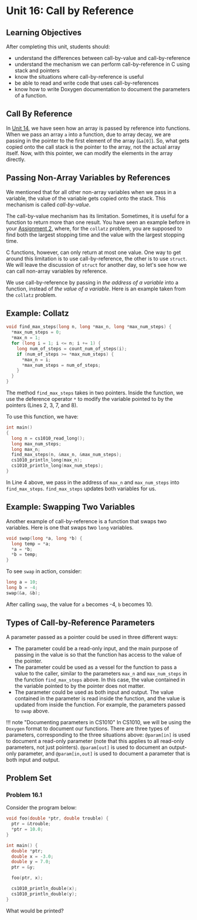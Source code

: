 # Unit 16: Call by Reference

## Learning Objectives

After completing this unit, students should:

- understand the differences between call-by-value and call-by-reference
- understand the mechanism we can perform call-by-reference in C using stack and pointers
- know the situations where call-by-reference is useful
- be able to read and write code that uses call-by-references
- know how to write Doxygen documentation to document the parameters of a function.

## Call By Reference

In [Unit 14](14-array.md), we have seen how an array is passed by reference into functions.  When we pass an array `a` into a function, due to array decay, we are passing in the pointer to the first element of the array (`&a[0]`).  So, what gets copied onto the call stack is the pointer to the array, not the actual array itself.  Now, with this pointer, we can modify the elements in the array directly.

## Passing Non-Array Variables by References

We mentioned that for all other non-array variables when we pass in a variable, the value of the variable gets copied onto the stack.  This mechanism is called _call-by-value_.

The call-by-value mechanism has its limitation.  Sometimes, it is useful for a function to return more than one result.  You have seen an example before in your [Assignment 2](as02-collatz-prime-rectangle-pattern.md), where, for the `collatz` problem, you are supposed to find both the largest stopping time and the value with the largest stopping time.

C functions, however, can only return at most one value.  One way to get around this limitation is to use call-by-reference, the other is to use `struct`.  We will leave the discussion of `struct` for another day, so let's see how we can call non-array variables by reference.

We use call-by-reference by passing in _the address of a variable_ into a function, instead of _the value of a variable_.  Here is an example taken from the `collatz` problem.

## Example: Collatz

```C
void find_max_steps(long n, long *max_n, long *max_num_steps) {
  *max_num_steps = 0;
  *max_n = 1;
  for (long i = 1; i <= n; i += 1) {
    long num_of_steps = count_num_of_steps(i);
    if (num_of_steps >= *max_num_steps) {
      *max_n = i;
      *max_num_steps = num_of_steps;
    }
  }
}
```

The method `find_max_steps` takes in two pointers.  Inside the function, we use the deference operator `*` to modify the variable pointed to by the pointers (Lines 2, 3, 7, and 8).

To use this function, we have:

```C
int main()
{
  long n = cs1010_read_long();
  long max_num_steps;
  long max_n;
  find_max_steps(n, &max_n, &max_num_steps);
  cs1010_println_long(max_n);
  cs1010_println_long(max_num_steps);
}
```

In Line 4 above, we pass in the address of `max_n` and `max_num_steps` into `find_max_steps`.  `find_max_steps` updates both variables for us.

## Example: Swapping Two Variables

Another example of call-by-reference is a function that swaps two variables.  Here is one that swaps two `long` variables.

```C
void swap(long *a, long *b) {
  long temp = *a;
  *a = *b;
  *b = temp;
}
```

To see `swap` in action, consider:
```C
long a = 10;
long b = -4;
swap(&a, &b);
```

After calling `swap`, the value for `a` becomes -4, `b` becomes 10.

## Types of Call-by-Reference Parameters

A parameter passed as a pointer could be used in three different ways:

- The parameter could be a read-only input, and the main purpose of passing in the value is so that the function has access to the value of the pointer.  
- The parameter could be used as a vessel for the function to pass a value to the caller, similar to the parameters `max_n` and `max_num_steps` in the function `find_max_steps` above.  In this case, the value contained in the variable pointed to by the pointer does not matter.
- The parameter could be used as both input and output.  The value contained in the parameter is read inside the function, and the value is updated from inside the function.  For example, the parameters passed to `swap` above.

!!! note "Documenting parameters in CS1010"
    In CS1010, we will be using the `Doxygen` format to document our functions.  There are three types of parameters, corresponding to the three situations above: `@param[in]` is used to document a read-only parameter (note that this applies to all read-only parameters, not just pointers).  `@param[out]` is used to document an output-only parameter, and `@param[in,out]` is used to document a parameter that is both input and output.

## Problem Set
### Problem 16.1

Consider the program below:
```C
void foo(double *ptr, double trouble) {
  ptr = &trouble;
  *ptr = 10.0;
}

int main() {
  double *ptr;
  double x = -3.0;
  double y = 7.0;
  ptr = &y;

  foo(ptr, x);

  cs1010_println_double(x);
  cs1010_println_double(y);
}
```

What would be printed?